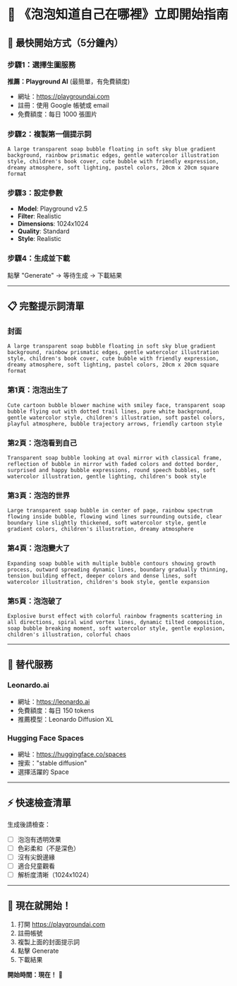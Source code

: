 # 🚀 《泡泡知道自己在哪裡》立即開始指南

## 🎯 最快開始方式（5分鐘內）

### 步驟1：選擇生圖服務
**推薦：Playground AI** (最簡單，有免費額度)
- 網址：https://playgroundai.com
- 註冊：使用 Google 帳號或 email
- 免費額度：每日 1000 張圖片

### 步驟2：複製第一個提示詞
```
A large transparent soap bubble floating in soft sky blue gradient background, rainbow prismatic edges, gentle watercolor illustration style, children's book cover, cute bubble with friendly expression, dreamy atmosphere, soft lighting, pastel colors, 20cm x 20cm square format
```

### 步驟3：設定參數
- **Model**: Playground v2.5
- **Filter**: Realistic
- **Dimensions**: 1024x1024
- **Quality**: Standard
- **Style**: Realistic

### 步驟4：生成並下載
點擊 "Generate" → 等待生成 → 下載結果

---

## 📋 完整提示詞清單

### 封面
```
A large transparent soap bubble floating in soft sky blue gradient background, rainbow prismatic edges, gentle watercolor illustration style, children's book cover, cute bubble with friendly expression, dreamy atmosphere, soft lighting, pastel colors, 20cm x 20cm square format
```

### 第1頁：泡泡出生了
```
Cute cartoon bubble blower machine with smiley face, transparent soap bubble flying out with dotted trail lines, pure white background, gentle watercolor style, children's illustration, soft pastel colors, playful atmosphere, bubble trajectory arrows, friendly cartoon style
```

### 第2頁：泡泡看到自己
```
Transparent soap bubble looking at oval mirror with classical frame, reflection of bubble in mirror with faded colors and dotted border, surprised and happy bubble expressions, round speech bubbles, soft watercolor illustration, gentle lighting, children's book style
```

### 第3頁：泡泡的世界
```
Large transparent soap bubble in center of page, rainbow spectrum flowing inside bubble, flowing wind lines surrounding outside, clear boundary line slightly thickened, soft watercolor style, gentle gradient colors, children's illustration, dreamy atmosphere
```

### 第4頁：泡泡變大了
```
Expanding soap bubble with multiple bubble contours showing growth process, outward spreading dynamic lines, boundary gradually thinning, tension building effect, deeper colors and dense lines, soft watercolor illustration, children's book style, gentle expansion
```

### 第5頁：泡泡破了
```
Explosive burst effect with colorful rainbow fragments scattering in all directions, spiral wind vortex lines, dynamic tilted composition, soap bubble breaking moment, soft watercolor style, gentle explosion, children's illustration, colorful chaos
```

---

## 🎨 替代服務

### Leonardo.ai
- 網址：https://leonardo.ai
- 免費額度：每日 150 tokens
- 推薦模型：Leonardo Diffusion XL

### Hugging Face Spaces
- 網址：https://huggingface.co/spaces
- 搜索："stable diffusion"
- 選擇活躍的 Space

---

## ⚡ 快速檢查清單

生成後請檢查：
- [ ] 泡泡有透明效果
- [ ] 色彩柔和（不是深色）
- [ ] 沒有尖銳邊緣
- [ ] 適合兒童觀看
- [ ] 解析度清晰（1024x1024）

---

## 🎯 現在就開始！

1. 打開 https://playgroundai.com
2. 註冊帳號
3. 複製上面的封面提示詞
4. 點擊 Generate
5. 下載結果

**開始時間：現在！** 🚀
